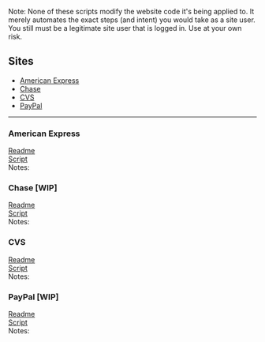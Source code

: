 Note: None of these scripts modify the website code it's being applied to. It merely automates the exact steps (and intent) you would take as a site user. You still must be a legitimate site user that is logged in. Use at your own risk. 

## Sites
  - [American Express](#american-express)
  - [Chase](#chase)
  - [CVS](#cvs)
  - [PayPal](#paypal)


***

### American Express

[Readme](https://github.com/ahillelt/AutomateOffers/blob/main/amex/readme.md)<br>
[Script](https://github.com/ahillelt/AutomateOffers/blob/main/amex/amex.sh)<br>
Notes:

### Chase [WIP]

[Readme]()<br>
[Script](https://github.com/ahillelt/AutomateOffers/blob/main/chase/chase.sh)<br>
Notes:


### CVS

[Readme]()<br>
[Script]()<br>
Notes:

### PayPal [WIP]

[Readme]()<br>
[Script](https://github.com/ahillelt/AutomateOffers/blob/main/paypal/paypal.sh)<br>
Notes:
